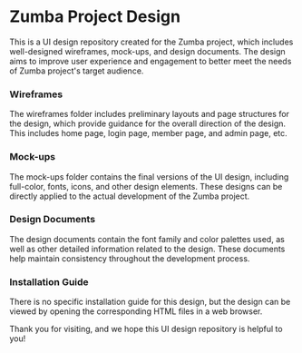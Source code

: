# Zumba Project Design
This is a UI design repository created for the Zumba project, which includes well-designed wireframes, mock-ups, and design documents. The design aims to improve user experience and engagement to better meet the needs of Zumba project's target audience.
  
  
### Wireframes
The wireframes folder includes preliminary layouts and page structures for the design, which provide guidance for the overall direction of the design. This includes home page, login page, member page, and admin page, etc.
  
  
### Mock-ups
The mock-ups folder contains the final versions of the UI design, including full-color, fonts, icons, and other design elements. These designs can be directly applied to the actual development of the Zumba project.
  
  
### Design Documents
The design documents contain the font family and color palettes used, as well as other detailed information related to the design. These documents help maintain consistency throughout the development process.
  
  
### Installation Guide
There is no specific installation guide for this design, but the design can be viewed by opening the corresponding HTML files in a web browser.

Thank you for visiting, and we hope this UI design repository is helpful to you!
